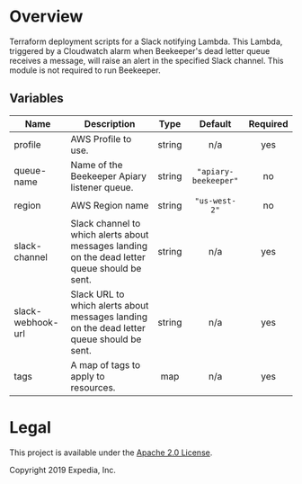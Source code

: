 # Overview
Terraform deployment scripts for a Slack notifying Lambda. This Lambda, triggered by a Cloudwatch alarm when Beekeeper's dead letter queue receives a message, will raise an alert in the specified Slack channel. This module is not required to run Beekeeper.

## Variables

| Name | Description | Type | Default | Required |
|------|-------------|:----:|:-----:|:-----:|
| profile | AWS Profile to use. | string | n/a | yes |
| queue-name | Name of the Beekeeper Apiary listener queue. | string | `"apiary-beekeeper"` | no |
| region | AWS Region name | string | `"us-west-2"` | no |
| slack-channel | Slack channel to which alerts about messages landing on the dead letter queue should be sent. | string | n/a | yes |
| slack-webhook-url | Slack URL to which alerts about messages landing on the dead letter queue should be sent. | string | n/a | yes |
| tags | A map of tags to apply to resources. | map | n/a | yes |

# Legal
This project is available under the [Apache 2.0 License](http://www.apache.org/licenses/LICENSE-2.0.html).

Copyright 2019 Expedia, Inc.
